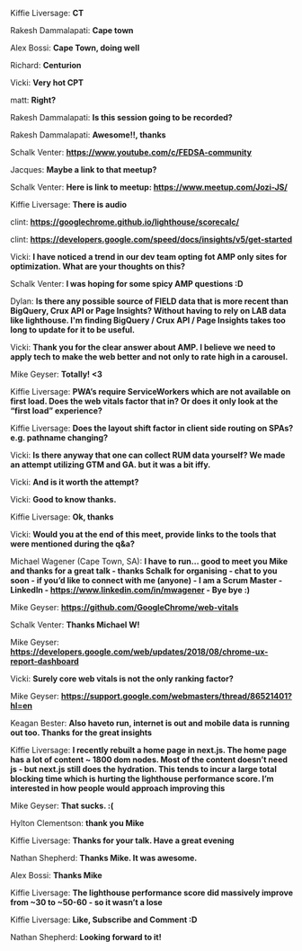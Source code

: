 Kiffie Liversage: **CT**

Rakesh Dammalapati: **Cape town**

Alex Bossi: **Cape Town, doing well**

Richard: **Centurion**

Vicki: **Very hot CPT**

matt: **Right?**

Rakesh Dammalapati: **Is this session going to be recorded?**

Rakesh Dammalapati: **Awesome!!, thanks**

Schalk Venter: **https://www.youtube.com/c/FEDSA-community**

Jacques: **Maybe a link to that meetup?**

Schalk Venter: **Here is link to meetup: https://www.meetup.com/Jozi-JS/**

Kiffie Liversage: **There is audio**

clint: **https://googlechrome.github.io/lighthouse/scorecalc/**

clint: **https://developers.google.com/speed/docs/insights/v5/get-started**

Vicki: **I have noticed a trend in our dev team opting fot AMP only sites for optimization. What are your thoughts on this?**

Schalk Venter: **I was hoping for some spicy AMP questions :D**

Dylan: **Is there any possible source of FIELD data that is more recent than BigQuery, Crux API or Page Insights? Without having to rely on LAB data like lighthouse. I'm finding  BigQuery / Crux API / Page Insights takes too long to update for it to be useful.**

Vicki: **Thank you for the clear answer about AMP. I believe we need to apply tech to make the web better and not only to rate high in a carousel.**

Mike Geyser: **Totally! <3**

Kiffie Liversage: **PWA’s require ServiceWorkers which are not available on first load. Does the web vitals factor that in? Or does it only look at the “first load” experience?**

Kiffie Liversage: **Does the layout shift factor in client side routing on SPAs? e.g. pathname changing?**

Vicki: **Is there anyway that one can collect RUM data yourself? We made an attempt utilizing GTM and GA. but it was a bit iffy.**

Vicki: **And is it worth the attempt?**

Vicki: **Good to know thanks.**

Kiffie Liversage: **Ok, thanks**

Vicki: **Would you at the end of this meet, provide links to the tools that were mentioned during the q&a?**

Michael Wagener (Cape Town, SA): **I have to run… good to meet you Mike and thanks for a great talk - thanks Schalk for organising - chat to you soon - if you’d like to connect with me (anyone) - I am a Scrum Master - LinkedIn - https://www.linkedin.com/in/mwagener - Bye bye :)**

Mike Geyser: **https://github.com/GoogleChrome/web-vitals**

Schalk Venter: **Thanks Michael W!**

Mike Geyser: **https://developers.google.com/web/updates/2018/08/chrome-ux-report-dashboard**

Vicki: **Surely core web vitals is not the only ranking factor?**

Mike Geyser: **https://support.google.com/webmasters/thread/86521401?hl=en**

Keagan Bester: **Also haveto run, internet is out and mobile data is running out too. Thanks for the great insights**

Kiffie Liversage: **I recently rebuilt a home page in next.js. The home page has a lot of content ~ 1800 dom nodes. Most of the content doesn’t need js - but next.js still does the hydration. This tends to incur a large total blocking time which is hurting the lighthouse performance score. I’m interested in how people would approach improving this**

Mike Geyser: **That sucks. :(**

Hylton Clementson: **thank you Mike**

Kiffie Liversage: **Thanks for your talk. Have a great evening**

Nathan Shepherd: **Thanks Mike. It was awesome.**

Alex Bossi: **Thanks Mike**

Kiffie Liversage: **The lighthouse performance score did massively improve from ~30 to ~50-60 - so it wasn’t a lose**

Kiffie Liversage: **Like, Subscribe and Comment :D**

Nathan Shepherd: **Looking forward to it!**
